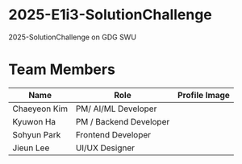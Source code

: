 # 2025-E1i3-SolutionChallenge
2025-SolutionChallenge on GDG SWU



# Team Members

| Name            | Role               | Profile Image |
|-----------------|--------------------|---------------|
| Chaeyeon Kim    | PM/ AI/ML Developer    | |
| Kyuwon Ha  | PM / Backend Developer | |
| Sohyun Park     | Frontend Developer | |
| Jieun Lee     | UI/UX Designer     |  |
